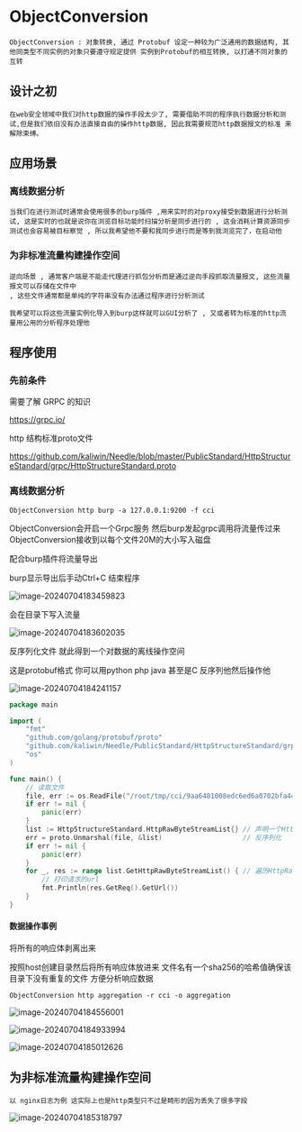 



# ObjectConversion



```
ObjectConversion : 对象转换, 通过 Protobuf 设定一种较为广泛通用的数据结构, 其他同类型不同实例的对象只要遵守规定提供 实例到Protobuf的相互转换, 以打通不同对象的互转 
```



## 设计之初



```
在web安全领域中我们对http数据的操作手段太少了, 需要借助不同的程序执行数据分析和测试,但是我们依旧没有办法直接自由的操作http数据, 因此我需要规范http数据报文的标准 来解除束缚。
```





## 应用场景



### 离线数据分析



```
当我们在进行测试时通常会使用很多的burp插件 ,用来实时的对proxy接受到数据进行分析测试, 这是实时的也就是说你在浏览目标功能时扫描分析是同步进行的 , 这会消耗计算资源同步测试也会容易被目标察觉 , 所以我希望他不要和我同步进行而是等到我浏览完了，在启动他 
```





### 为非标准流量构建操作空间



```
逆向场景 , 通常客户端是不能走代理进行抓包分析而是通过逆向手段抓取流量报文, 这些流量报文可以存储在文件中
, 这些文件通常都是单纯的字符串没有办法通过程序进行分析测试

我希望可以将这些流量实例化导入到burp这样就可以GUI分析了 , 又或者转为标准的http流量用公用的分析程序处理他
```





## 程序使用



### 先前条件



需要了解 GRPC 的知识

https://grpc.io/ 



http 结构标准proto文件

https://github.com/kaliwin/Needle/blob/master/PublicStandard/HttpStructureStandard/grpc/HttpStructureStandard.proto





### 离线数据分析



```
ObjectConversion http burp -a 127.0.0.1:9200 -f cci
```



ObjectConversion会开启一个Grpc服务 然后burp发起grpc调用将流量传过来 ObjectConversion接收到以每个文件20M的大小写入磁盘



配合burp插件将流量导出 

burp显示导出后手动Ctrl+C 结束程序



![image-20240704183459823](./README.assets/image-20240704183459823.png)

会在目录下写入流量

![image-20240704183602035](./README.assets/image-20240704183602035.png)



反序列化文件 就此得到一个对数据的离线操作空间

这是protobuf格式 你可以用python php java 甚至是C 反序列他然后操作他

![image-20240704184241157](./README.assets/image-20240704184241157.png)



```go
package main

import (
	"fmt"
	"github.com/golang/protobuf/proto"
	"github.com/kaliwin/Needle/PublicStandard/HttpStructureStandard/grpc/HttpStructureStandard"
	"os"
)

func main() {
	// 读取文件
	file, err := os.ReadFile("/root/tmp/cci/9aa6481008edc6ed6a0702bfa446d95b79d694f2aed20aefbf9704c25724df95.httpList")
	if err != nil {
		panic(err)
	}
	list := HttpStructureStandard.HttpRawByteStreamList{} // 声明一个HttpRawByteStreamList对象
	err = proto.Unmarshal(file, &list)                    // 反序列化
	if err != nil {
		panic(err)
	}
	for _, res := range list.GetHttpRawByteStreamList() { // 遍历HttpRawByteStreamList 列表
		// 打印请求的url
		fmt.Println(res.GetReq().GetUrl())
	}
}

```





#### 数据操作事例





将所有的响应体剥离出来

按照host创建目录然后将所有响应体放进来 文件名有一个sha256的哈希值确保该目录下没有重复的文件 方便分析响应数据



```
ObjectConversion http aggregation -r cci -o aggregation
```



![image-20240704184556001](./README.assets/image-20240704184556001.png)





![image-20240704184933994](./README.assets/image-20240704184933994.png)





![image-20240704185012626](./README.assets/image-20240704185012626.png)







## 为非标准流量构建操作空间



```
以 nginx日志为例 这实际上也是http类型只不过是畸形的因为丢失了很多字段
```



![image-20240704185318797](./README.assets/image-20240704185318797.png)





